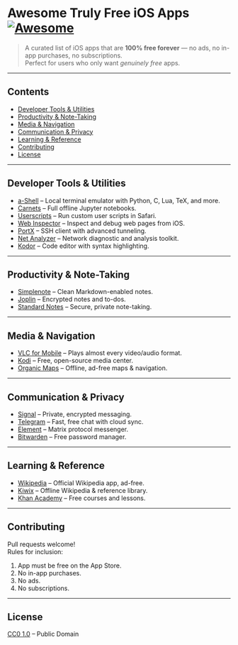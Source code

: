# Awesome Truly Free iOS Apps [![Awesome](https://awesome.re/badge.svg)](https://awesome.re)

> A curated list of iOS apps that are **100% free forever** — no ads, no in-app purchases, no subscriptions.  
> Perfect for users who only want *genuinely free* apps.

---

## Contents
- [Developer Tools & Utilities](#developer-tools--utilities)
- [Productivity & Note-Taking](#productivity--note-taking)
- [Media & Navigation](#media--navigation)
- [Communication & Privacy](#communication--privacy)
- [Learning & Reference](#learning--reference)
- [Contributing](#contributing)
- [License](#license)

---

## Developer Tools & Utilities
- [a-Shell](https://apps.apple.com/us/app/a-shell/id1473805438) – Local terminal emulator with Python, C, Lua, TeX, and more.
- [Carnets](https://apps.apple.com/us/app/carnets/id1450994949) – Full offline Jupyter notebooks.
- [Userscripts](https://apps.apple.com/us/app/userscripts/id1463298887) – Run custom user scripts in Safari.
- [Web Inspector](https://apps.apple.com/us/app/web-inspector/id1284562274) – Inspect and debug web pages from iOS.
- [PortX](https://apps.apple.com/us/app/portx/id6443663531) – SSH client with advanced tunneling.
- [Net Analyzer](https://apps.apple.com/us/app/net-analyzer/id562315041) – Network diagnostic and analysis toolkit.
- [Kodor](https://apps.apple.com/us/app/kodor/id1578659871) – Code editor with syntax highlighting.

---

## Productivity & Note-Taking
- [Simplenote](https://apps.apple.com/us/app/simplenote/id289429962) – Clean Markdown-enabled notes.
- [Joplin](https://apps.apple.com/us/app/joplin/id1315599797) – Encrypted notes and to-dos.
- [Standard Notes](https://apps.apple.com/us/app/standard-notes/id1285392450) – Secure, private note-taking.

---

## Media & Navigation
- [VLC for Mobile](https://apps.apple.com/us/app/vlc-for-mobile/id650377962) – Plays almost every video/audio format.
- [Kodi](https://apps.apple.com/us/app/kodi/id959121174) – Free, open-source media center.
- [Organic Maps](https://apps.apple.com/us/app/organic-maps/id1567437057) – Offline, ad-free maps & navigation.

---

## Communication & Privacy
- [Signal](https://apps.apple.com/us/app/signal-private-messenger/id874139669) – Private, encrypted messaging.
- [Telegram](https://apps.apple.com/us/app/telegram-messenger/id686449807) – Fast, free chat with cloud sync.
- [Element](https://apps.apple.com/us/app/element-messenger/id1083446067) – Matrix protocol messenger.
- [Bitwarden](https://apps.apple.com/us/app/bitwarden/id1137397744) – Free password manager.

---

## Learning & Reference
- [Wikipedia](https://apps.apple.com/us/app/wikipedia/id324715238) – Official Wikipedia app, ad-free.
- [Kiwix](https://apps.apple.com/us/app/kiwix/id997079563) – Offline Wikipedia & reference library.
- [Khan Academy](https://apps.apple.com/us/app/khan-academy/id469863705) – Free courses and lessons.

---

## Contributing
Pull requests welcome!  
Rules for inclusion:
1. App must be free on the App Store.  
2. No in-app purchases.  
3. No ads.  
4. No subscriptions.  

---

## License
[CC0 1.0](https://creativecommons.org/publicdomain/zero/1.0/) – Public Domain